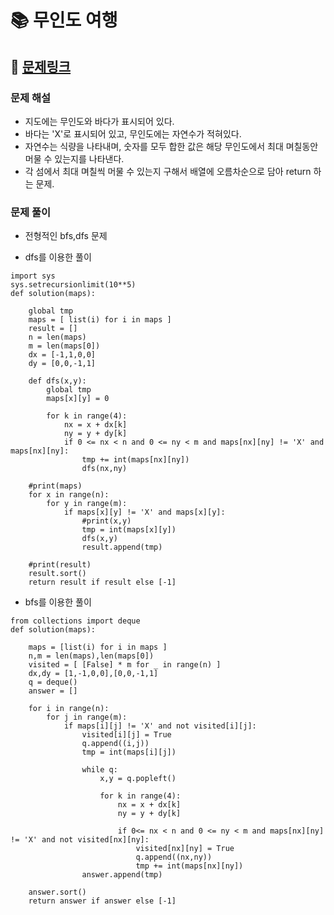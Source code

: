 
# 📚 무인도 여행

## 📌 [문제링크](https://school.programmers.co.kr/learn/courses/30/lessons/154540)

### 문제 해설

- 지도에는 무인도와 바다가 표시되어 있다.
- 바다는 'X'로 표시되어 있고, 무인도에는 자연수가 적혀있다.
- 자연수는 식량을 나타내며, 숫자를 모두 합한 값은 해당 무인도에서 최대 며칠동안 머물 수 있는지를 나타낸다.
- 각 섬에서 최대 며칠씩 머물 수 있는지 구해서 배열에 오름차순으로 담아 return 하는 문제.
 
### 문제 풀이

- 전형적인 bfs,dfs 문제

- dfs를 이용한 풀이

```
import sys
sys.setrecursionlimit(10**5)
def solution(maps):
    
    global tmp
    maps = [ list(i) for i in maps ]
    result = []
    n = len(maps)
    m = len(maps[0])
    dx = [-1,1,0,0]
    dy = [0,0,-1,1]
    
    def dfs(x,y):
        global tmp
        maps[x][y] = 0
        
        for k in range(4):
            nx = x + dx[k]
            ny = y + dy[k]
            if 0 <= nx < n and 0 <= ny < m and maps[nx][ny] != 'X' and maps[nx][ny]:
                tmp += int(maps[nx][ny])
                dfs(nx,ny)
                
    #print(maps)
    for x in range(n):
        for y in range(m):
            if maps[x][y] != 'X' and maps[x][y]:
                #print(x,y)
                tmp = int(maps[x][y])
                dfs(x,y)
                result.append(tmp)
                
    #print(result)
    result.sort()
    return result if result else [-1]

```

- bfs를 이용한 풀이

```
from collections import deque
def solution(maps):
    
    maps = [list(i) for i in maps ]
    n,m = len(maps),len(maps[0])
    visited = [ [False] * m for _ in range(n) ]
    dx,dy = [1,-1,0,0],[0,0,-1,1]
    q = deque()
    answer = []
    
    for i in range(n):
        for j in range(m):
            if maps[i][j] != 'X' and not visited[i][j]:
                visited[i][j] = True
                q.append((i,j))
                tmp = int(maps[i][j])
                
                while q:
                    x,y = q.popleft()
            
                    for k in range(4):
                        nx = x + dx[k]
                        ny = y + dy[k]
                        
                        if 0<= nx < n and 0 <= ny < m and maps[nx][ny] != 'X' and not visited[nx][ny]:
                            visited[nx][ny] = True
                            q.append((nx,ny))
                            tmp += int(maps[nx][ny])
                answer.append(tmp)
                
    answer.sort()
    return answer if answer else [-1]
```
